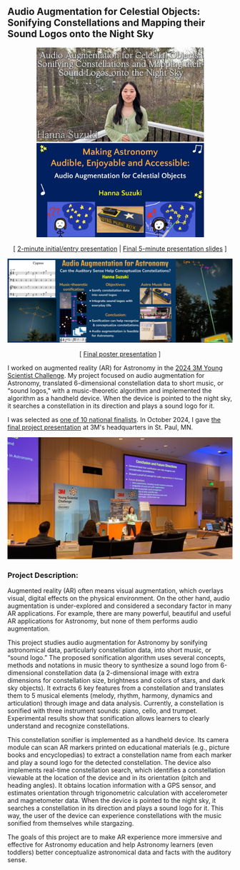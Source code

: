 ## Audio Augmentation for Celestial Objects: Sonifying Constellations and Mapping their Sound Logos onto the Night Sky

<p align="center">
  <a href="https://drive.google.com/file/d/1Iap7OLXJPbDNmZsfVBcFuCyVxrbguQa4/view?usp=sharing"><img src="images/demo-preview.jpg" width="375"></a>
  <a href="https://docs.google.com/presentation/d/1892Bazc3ocrckrqO_nUQWD-xcB7j0g_qz1vmTglqWvQ/edit?usp=sharing"><img src="images/final-presentation-title-slide.jpg" width="375"></a>
</p>
<p align="center">
  [ <a href="https://drive.google.com/file/d/1Iap7OLXJPbDNmZsfVBcFuCyVxrbguQa4/view?usp=sharing">2-minute initial/entry presentation</a> | 
    <a href="https://docs.google.com/presentation/d/1892Bazc3ocrckrqO_nUQWD-xcB7j0g_qz1vmTglqWvQ/edit?usp=sharing">Final 5-minute presentation slides</a> ]
</p>
<p align="center">
  <a href="https://docs.google.com/presentation/d/16AtE8gw5tq7u7Ps_pym1cnvDdeaENCeNRaGiDVy72ZU/edit?usp=sharing"><img src="images/power-combined.jpg" width="750"></a>
</p>
<p align="center">
  [ <a href="https://docs.google.com/presentation/d/16AtE8gw5tq7u7Ps_pym1cnvDdeaENCeNRaGiDVy72ZU/edit?usp=sharing">Final poster presentation</a> ]
</p>

I worked on augmented reality (AR) for Astronomy in the [2024 3M Young Scientist Challenge](https://youngscientistlab.com/). My project focused on audio augmentation for Astronomy, translated 6-dimensional constellation data to short music, or “sound logos," with a music-theoretic algorithm and implemented the algorithm as a handheld device. When the device is pointed to the night sky, it searches a constellation in its direction and plays a sound logo for it. 

I was selected as [one of 10 national finalists](https://youngscientistlab.com/annual-challenge/finalists-mentors-judges/finalists/hanna-suzuki-2024). In October 2024, I gave [the final project presentation](https://docs.google.com/presentation/d/1892Bazc3ocrckrqO_nUQWD-xcB7j0g_qz1vmTglqWvQ/edit?usp=sharing) at 3M's headquarters in St. Paul, MN. 

<p align="center">
  <img src="images/final-presentation.jpg" width="750">
</p>


### Project Description:

Augmented reality (AR) often means visual augmentation, which overlays visual, digital effects on the physical environment. On the other hand, audio augmentation is under-explored and considered a secondary factor in many AR applications. For example, there are many powerful, beautiful and useful AR applications for Astronomy, but none of them performs audio augmentation. 

This project studies audio augmentation for Astronomy by sonifying astronomical data, particularly constellation data, into short music, or “sound logo.” The proposed sonification algorithm uses several concepts, methods and notations in music theory to synthesize a sound logo from 6-dimensional constellation data (a 2-dimensional image with extra dimensions for constellation size, brightness and colors of stars, and dark sky objects). It extracts 6 key features from a constellation and translates them to 5 musical elements (melody, rhythm, harmony, dynamics and articulation) through image and data analysis. Currently, a constellation is sonified with three instrument sounds: piano, cello, and trumpet. Experimental results show that sonification allows learners to clearly understand and recognize constellations.

This constellation sonifier is implemented as a handheld device. Its camera module can scan AR markers printed on educational materials (e.g., picture books and encyclopedias) to extract a constellation name from each marker and play a sound logo for the detected constellation. The device also implements real-time constellation search, which identifies a constellation viewable at the location of the device and in its orientation (pitch and heading angles). It obtains location information with a GPS sensor, and estimates orientation through trigonometric calculation with accelerometer and magnetometer data. When the device is pointed to the night sky, it searches a constellation in its direction and plays a sound logo for it. This way, the user of the device can experience constellations with the music sonified from themselves while stargazing.

The goals of this project are to make AR experience more immersive and effective for Astronomy education and help Astronomy learners (even toddlers) better conceptualize astronomical data and facts with the auditory sense.




